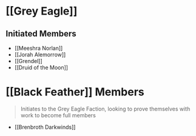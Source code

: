 # [[Grey Eagle]]
## Initiated Members
- [[Meeshra Norlan]]
- [[Jorah Alemorrow]]
- [[Grendel]]
- [[Druid of the Moon]]

# [[Black Feather]] Members
> Initiates to the Grey Eagle Faction, looking to prove themselves with work to become full members
- [[Brenbroth Darkwinds]]